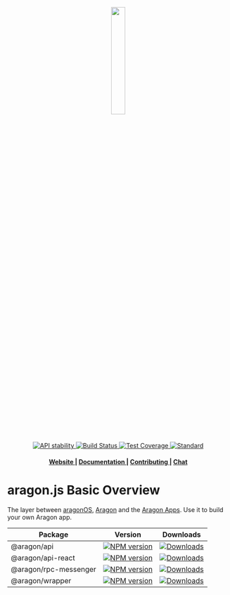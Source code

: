 <p align="center"><img width="25%" src="https://wiki.aragon.org/design/logo/png/stroke.png"></p>

<div align="center">
  <!-- Stability -->
  <a href="https://nodejs.org/api/documentation.html#documentation_stability_index">
    <img src="https://img.shields.io/badge/stability-experimental-orange.svg?style=flat-square"
      alt="API stability" />
  </a>
  <!-- Build Status -->
  <a href="https://travis-ci.org/aragon/aragon.js">
    <img src="https://img.shields.io/travis/aragon/aragon.js/master.svg?style=flat-square"
      alt="Build Status" />
  </a>
  <!-- Test Coverage -->
  <a href="https://coveralls.io/github/aragon/aragon.js">
    <img src="https://img.shields.io/coveralls/aragon/aragon.js.svg?style=flat-square"
      alt="Test Coverage" />
  </a>
  <!-- Standard -->
  <a href="https://standardjs.com">
    <img src="https://img.shields.io/badge/code%20style-standard-brightgreen.svg?style=flat-square"
      alt="Standard" />
  </a>
</div>

<div align="center">
  <h4>
    <a href="https://aragon.org">
      Website
    </a>
    <span> | </span>
    <a href="https://hack.aragon.org/docs/aragonjs-intro.html">
      Documentation
    </a>
    <span> | </span>
    <a href="CONTRIBUTING.md">
      Contributing
    </a>
    <span> | </span>
    <a href="https://aragon.chat">
      Chat
    </a>
  </h4>
</div>

# aragon.js Basic Overview

The layer between [aragonOS](https://github.com/aragon/aragonOS), [Aragon](https://github.com/aragon/aragon) and the [Aragon Apps](https://github.com/aragon/aragon-apps). Use it to build your own Aragon app.

<table>
  <th>Package</th>
  <th>Version</th>
  <th>Downloads</th>
  <tbody>
    <tr>
      <td>
      @aragon/api
      </td>
      <td>
        <!-- NPM version -->
        <a href="https://npmjs.org/package/@aragon/api">
          <img src="https://img.shields.io/npm/v/@aragon/api.svg?style=flat-square"
            alt="NPM version" />
        </a>
      </td>
      <td>
        <!-- Downloads -->
        <a href="https://npmjs.org/package/@aragon/api">
          <img src="https://img.shields.io/npm/dm/@aragon/api.svg?style=flat-square"
            alt="Downloads" />
        </a>
      </td>
    </tr>
    <tr>
      <td>
      @aragon/api-react
      </td>
      <td>
        <!-- NPM version -->
        <a href="https://npmjs.org/package/@aragon/api-react">
          <img src="https://img.shields.io/npm/v/@aragon/api-react.svg?style=flat-square"
            alt="NPM version" />
        </a>
      </td>
      <td>
        <!-- Downloads -->
        <a href="https://npmjs.org/package/@aragon/api-react">
          <img src="https://img.shields.io/npm/dm/@aragon/api-react.svg?style=flat-square"
            alt="Downloads" />
        </a>
      </td>
    </tr>
    <tr>
      <td>
      @aragon/rpc-messenger
      </td>
      <td>
        <!-- NPM version -->
        <a href="https://npmjs.org/package/@aragon/rpc-messenger">
          <img src="https://img.shields.io/npm/v/@aragon/rpc-messenger.svg?style=flat-square"
            alt="NPM version" />
        </a>
      </td>
      <td>
        <!-- Downloads -->
        <a href="https://npmjs.org/package/@aragon/rpc-messenger">
          <img src="https://img.shields.io/npm/dm/@aragon/rpc-messenger.svg?style=flat-square"
            alt="Downloads" />
        </a>
      </td>
    </tr>
    <tr>
      <td>
      @aragon/wrapper
      </td>
      <td>
        <!-- NPM version -->
        <a href="https://npmjs.org/package/@aragon/wrapper">
          <img src="https://img.shields.io/npm/v/@aragon/wrapper.svg?style=flat-square"
            alt="NPM version" />
        </a>
      </td>
      <td>
        <!-- Downloads -->
        <a href="https://npmjs.org/package/@aragon/wrapper">
          <img src="https://img.shields.io/npm/dm/@aragon/wrapper.svg?style=flat-square"
            alt="Downloads" />
        </a>
      </td>
    </tr>
  <tbody>
</table>
